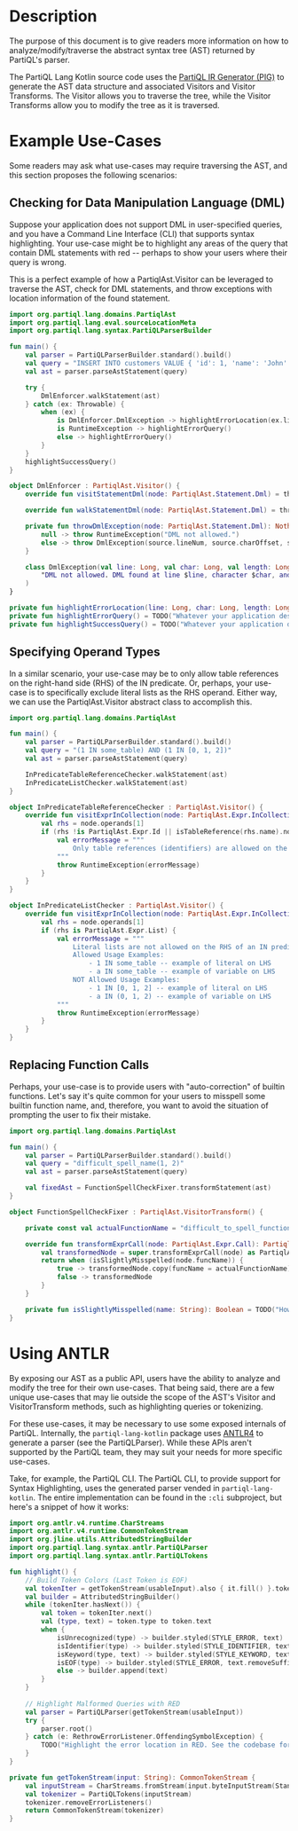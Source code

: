 # Description

The purpose of this document is to give readers more information on how to analyze/modify/traverse the
abstract syntax tree (AST) returned by PartiQL's parser.

The PartiQL Lang Kotlin source code uses the [PartiQL IR Generator (PIG)](https://github.com/partiql/partiql-ir-generator)
to generate the AST data structure and associated Visitors and Visitor Transforms. The Visitor allows you to traverse the
tree, while the Visitor Transforms allow you to modify the tree as it is traversed.

# Example Use-Cases

Some readers may ask what use-cases may require traversing the AST, and this section proposes the following scenarios:

## Checking for Data Manipulation Language (DML)

Suppose your application does not support DML in user-specified queries, and you have a Command Line Interface (CLI)
that supports syntax highlighting. Your use-case might be to highlight any areas of the query that contain DML
statements with red -- perhaps to show your users where their query is wrong.

This is a perfect example of how a PartiqlAst.Visitor can be leveraged to traverse the AST, check for DML statements,
and throw exceptions with location information of the found statement.

```kotlin
import org.partiql.lang.domains.PartiqlAst
import org.partiql.lang.eval.sourceLocationMeta
import org.partiql.lang.syntax.PartiQLParserBuilder

fun main() {
    val parser = PartiQLParserBuilder.standard().build()
    val query = "INSERT INTO customers VALUE { 'id': 1, 'name': 'John' }"
    val ast = parser.parseAstStatement(query)

    try {
        DmlEnforcer.walkStatement(ast)
    } catch (ex: Throwable) {
        when (ex) {
            is DmlEnforcer.DmlException -> highlightErrorLocation(ex.line, ex.char, ex.length)
            is RuntimeException -> highlightErrorQuery()
            else -> highlightErrorQuery()
        }
    }
    highlightSuccessQuery()
}

object DmlEnforcer : PartiqlAst.Visitor() {
    override fun visitStatementDml(node: PartiqlAst.Statement.Dml) = throwDmlException(node)

    override fun walkStatementDml(node: PartiqlAst.Statement.Dml) = throwDmlException(node)

    private fun throwDmlException(node: PartiqlAst.Statement.Dml): Nothing = when (val source = node.metas[SourceLocationMeta.TAG] as? SourceLocationMeta) {
        null -> throw RuntimeException("DML not allowed.")
        else -> throw DmlException(source.lineNum, source.charOffset, source.length)
    }

    class DmlException(val line: Long, val char: Long, val length: Long) : RuntimeException(
        "DML not allowed. DML found at line $line, character $char, and length $length."
    )
}

private fun highlightErrorLocation(line: Long, char: Long, length: Long) = TODO("Whatever your application desires.")
private fun highlightErrorQuery() = TODO("Whatever your application desires.")
private fun highlightSuccessQuery() = TODO("Whatever your application desires.")
```

## Specifying Operand Types

In a similar scenario, your use-case may be to only allow table references on the right-hand side (RHS) of the IN
predicate. Or, perhaps, your use-case is to specifically exclude literal lists as the RHS operand. Either way, we can
use the PartiqlAst.Visitor abstract class to accomplish this.

```kotlin
import org.partiql.lang.domains.PartiqlAst

fun main() {
    val parser = PartiQLParserBuilder.standard().build()
    val query = "(1 IN some_table) AND (1 IN [0, 1, 2])"
    val ast = parser.parseAstStatement(query)

    InPredicateTableReferenceChecker.walkStatement(ast)
    InPredicateListChecker.walkStatement(ast)
}

object InPredicateTableReferenceChecker : PartiqlAst.Visitor() {
    override fun visitExprInCollection(node: PartiqlAst.Expr.InCollection) {
        val rhs = node.operands[1]
        if (rhs !is PartiqlAst.Expr.Id || isTableReference(rhs.name).not()) {
            val errorMessage = """
                Only table references (identifiers) are allowed on the RHS of an IN predicate.
            """
            throw RuntimeException(errorMessage)
        }
    }
}

object InPredicateListChecker : PartiqlAst.Visitor() {
    override fun visitExprInCollection(node: PartiqlAst.Expr.InCollection) {
        val rhs = node.operands[1]
        if (rhs is PartiqlAst.Expr.List) {
            val errorMessage = """
                Literal lists are not allowed on the RHS of an IN predicate.
                Allowed Usage Examples:
                    - 1 IN some_table -- example of literal on LHS
                    - a IN some_table -- example of variable on LHS
                NOT Allowed Usage Examples:
                    - 1 IN [0, 1, 2] -- example of literal on LHS
                    - a IN (0, 1, 2) -- example of variable on LHS
            """
            throw RuntimeException(errorMessage)
        }
    }
}
```

## Replacing Function Calls

Perhaps, your use-case is to provide users with "auto-correction" of builtin functions. Let's say it's quite common for
your users to misspell some builtin function name, and, therefore, you want to avoid the situation of prompting the user
to fix their mistake.

```kotlin
import org.partiql.lang.domains.PartiqlAst

fun main() {
    val parser = PartiQLParserBuilder.standard().build()
    val query = "difficult_spell_name(1, 2)"
    val ast = parser.parseAstStatement(query)

    val fixedAst = FunctionSpellCheckFixer.transformStatement(ast)
}

object FunctionSpellCheckFixer : PartiqlAst.VisitorTransform() {

    private const val actualFunctionName = "difficult_to_spell_function_name"

    override fun transformExprCall(node: PartiqlAst.Expr.Call): PartiqlAst.Expr {
        val transformedNode = super.transformExprCall(node) as PartiqlAst.Expr.Call
        return when (isSlightlyMisspelled(node.funcName)) {
            true -> transformedNode.copy(funcName = actualFunctionName)
            false -> transformedNode
        }
    }

    private fun isSlightlyMisspelled(name: String): Boolean = TODO("However you'd like to implement")
}
```

# Using ANTLR

By exposing our AST as a public API, users have the ability to analyze and modify the tree for their own use-cases.
That being said, there are a few unique use-cases that may lie outside the scope of the AST's Visitor and VisitorTransform
methods, such as highlighting queries or tokenizing.

For these use-cases, it may be necessary to use some exposed internals of PartiQL. Internally, the
`partiql-lang-kotlin` package uses [ANTLR4](https://github.com/antlr/antlr4) to generate a parser (see the PartiQLParser). While these APIs aren't
supported by the PartiQL team, they may suit your needs for more specific use-cases.

Take, for example, the PartiQL CLI. The PartiQL CLI, to provide support for Syntax Highlighting, uses the generated
parser vended in `partiql-lang-kotlin`. The entire implementation can be found in the `:cli` subproject, but here's a
snippet of how it works:

```kotlin
import org.antlr.v4.runtime.CharStreams
import org.antlr.v4.runtime.CommonTokenStream
import org.jline.utils.AttributedStringBuilder
import org.partiql.lang.syntax.antlr.PartiQLParser
import org.partiql.lang.syntax.antlr.PartiQLTokens

fun highlight() {
    // Build Token Colors (Last Token is EOF)
    val tokenIter = getTokenStream(usableInput).also { it.fill() }.tokens.iterator()
    val builder = AttributedStringBuilder()
    while (tokenIter.hasNext()) {
        val token = tokenIter.next()
        val (type, text) = token.type to token.text
        when {
            isUnrecognized(type) -> builder.styled(STYLE_ERROR, text)
            isIdentifier(type) -> builder.styled(STYLE_IDENTIFIER, text)
            isKeyword(type, text) -> builder.styled(STYLE_KEYWORD, text)
            isEOF(type) -> builder.styled(STYLE_ERROR, text.removeSuffix("<EOF>"))
            else -> builder.append(text)
        }
    }
    
    // Highlight Malformed Queries with RED
    val parser = PartiQLParser(getTokenStream(usableInput))
    try {
        parser.root()
    } catch (e: RethrowErrorListener.OffendingSymbolException) {
        TODO("Highlight the error location in RED. See the codebase for details.")
    }
}

private fun getTokenStream(input: String): CommonTokenStream {
    val inputStream = CharStreams.fromStream(input.byteInputStream(StandardCharsets.UTF_8), StandardCharsets.UTF_8)
    val tokenizer = PartiQLTokens(inputStream)
    tokenizer.removeErrorListeners()
    return CommonTokenStream(tokenizer)
}
```











